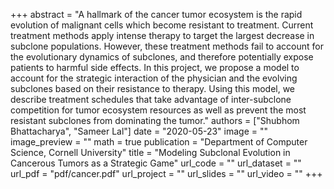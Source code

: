 +++
abstract = "A hallmark of the cancer tumor ecosystem is the rapid evolution of malignant cells which become resistant to treatment. Current treatment methods apply intense therapy to target the largest decrease in subclone populations. However, these treatment methods fail to account for the evolutionary dynamics of subclones, and therefore potentially expose patients to harmful side effects. In this project, we propose a model to account for the strategic interaction of the physician and the evolving subclones based on their resistance to therapy. Using this model, we describe treatment schedules that take advantage of inter-subclone competition for tumor ecosystem resources as well as prevent the most resistant subclones from dominating the tumor."
authors = ["Shubhom Bhattacharya", "Sameer Lal"]
date = "2020-05-23"
image = ""
image_preview = ""
math = true
publication = "Department of Computer Science, Cornell University"
title = "Modeling Subclonal Evolution in Cancerous Tumors as a Strategic Game"
url_code = ""
url_dataset = ""
url_pdf = "pdf/cancer.pdf"
url_project = ""
url_slides = ""
url_video = ""
+++
